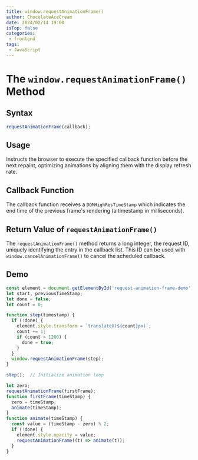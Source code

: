 ```yaml
---
title: window.requestAnimationFrame()
author: ChocolateAceCream
date: 2024/02/14 19:00
isTop: false
categories:
 - frontend
tags:
 - JavaScript
---
```



# The `window.requestAnimationFrame()` Method <Badge text="JavaScript" type="warning" />

## Syntax

```js
requestAnimationFrame(callback);
```

## Usage

Instructs the browser to execute the specified callback function before the next repaint, optimizing animations by aligning them with the display refresh rate.

## Callback Function

The callback function receives a `DOMHighResTimeStamp` which indicates the end time of the previous frame's rendering (a timestamp in milliseconds).

## Return Value of `requestAnimationFrame()`

The `requestAnimationFrame()` method returns a long integer, the request ID, uniquely identifying the entry in the callback list. This ID can be used with `window.cancelAnimationFrame()` to cancel the scheduled callback.

## Demo

```js
const element = document.getElementById('request-animation-frame-demo');
let start, previousTimeStamp;
let done = false;
let count = 0;

function step(timestamp) {
  if (!done) {
    element.style.transform = `translateX(${count}px)`;
    count += 1;
    if (count > 1200) {
      done = true;
    }
  }
  window.requestAnimationFrame(step);
}

step();  // Initialize animation loop

let zero;
requestAnimationFrame(firstFrame);
function firstFrame(timeStamp) {
  zero = timeStamp;
  animate(timeStamp);
}
function animate(timeStamp) {
  const value = (timeStamp - zero) % 2;
  if (!done) {
    element.style.opacity = value;
    requestAnimationFrame((t) => animate(t));
  }
}
```
